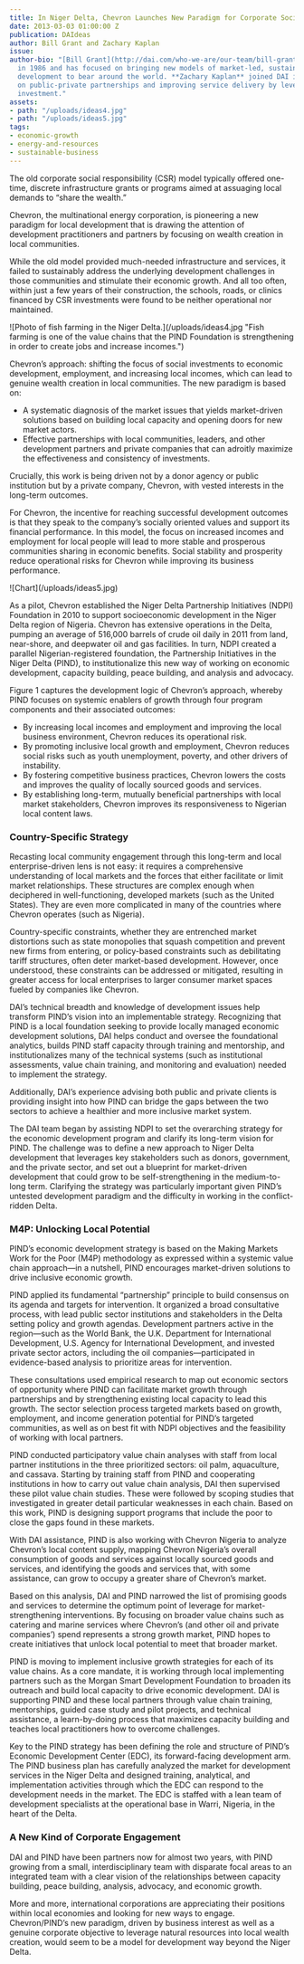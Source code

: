 ```yaml
---
title: In Niger Delta, Chevron Launches New Paradigm for Corporate Social Investment
date: 2013-03-03 01:00:00 Z
publication: DAIdeas
author: Bill Grant and Zachary Kaplan
issue: 
author-bio: "[Bill Grant](http://dai.com/who-we-are/our-team/bill-grant) joined DAI
  in 1986 and has focused on bringing new models of market-led, sustainable economic
  development to bear around the world. **Zachary Kaplan** joined DAI in 2012, focusing
  on public-private partnerships and improving service delivery by leveraging private
  investment."
assets:
- path: "/uploads/ideas4.jpg"
- path: "/uploads/ideas5.jpg"
tags:
- economic-growth
- energy-and-resources
- sustainable-business
---
```


<p>The old corporate social responsibility (CSR) model typically offered one-time, discrete infrastructure grants or programs aimed at assuaging local demands to “share the wealth.”</p>


<p>Chevron, the multinational energy corporation, is pioneering a new paradigm for local development that is drawing the attention of development practitioners and partners by focusing on wealth creation in local communities.</p>
<p>While the old model provided much-needed infrastructure and services, it failed to sustainably address the underlying development challenges in those communities and stimulate their economic growth. And all too often, within just a few years of their construction, the schools, roads, or clinics financed by CSR investments were found to be neither operational nor maintained.</p>
![Photo of fish farming in the Niger Delta.](/uploads/ideas4.jpg "Fish farming is one of the value chains that the PIND Foundation is strengthening in order to create jobs and increase incomes.") 
<p>Chevron’s approach: shifting the focus of social investments to economic development, employment, and increasing local incomes, which can lead to genuine wealth creation in local communities. The new paradigm is based on:</p>
<ul>
  <li>A systematic diagnosis of the market issues that yields market-driven solutions based on building local capacity and opening doors for new market actors.</li>
  <li>Effective partnerships with local communities, leaders, and other development partners and private companies that can adroitly maximize the effectiveness and consistency of investments.</li>
</ul>
<p>Crucially, this work is being driven not by a donor agency or public institution but by a private company, Chevron, with vested interests in the long-term outcomes.</p>
<p>For Chevron, the incentive for reaching successful development outcomes is that they speak to the company’s socially oriented values and support its financial performance. In this model, the focus on increased incomes and employment for local people will lead to more stable and prosperous communities sharing in economic benefits. Social stability and prosperity reduce operational risks for Chevron while improving its business performance.</p>
![Chart](/uploads/ideas5.jpg) 
<p>As a pilot, Chevron established the Niger Delta Partnership Initiatives (NDPI) Foundation in 2010 to support socioeconomic development in the Niger Delta region of Nigeria. Chevron has extensive operations in the Delta, pumping an average of 516,000 barrels of crude oil daily in 2011 from land, near-shore, and deepwater oil and gas facilities. In turn, NDPI created a parallel Nigerian-registered foundation, the Partnership Initiatives in the Niger Delta (PIND), to institutionalize this new way of working on economic development, capacity building, peace building, and analysis and advocacy.</p>
<p>Figure 1 captures the development logic of Chevron’s approach, whereby PIND focuses on systemic enablers of growth through four program components and their associated outcomes:</p>
<ul>
  <li>By increasing local incomes and employment and improving the local business environment, Chevron reduces its operational risk.</li>
  <li>By promoting inclusive local growth and employment, Chevron reduces social risks such as youth unemployment, poverty, and other drivers of instability.</li>
  <li>By fostering competitive business practices, Chevron lowers the costs and improves the quality of locally sourced goods and services.</li>
  <li>By establishing long-term, mutually beneficial partnerships with local market stakeholders, Chevron improves its responsiveness to Nigerian local content laws.</li>
</ul>
<h3>Country-Specific Strategy</h3>
<p>Recasting local community engagement through this long-term and local enterprise-driven lens is not easy: it requires a comprehensive understanding of local markets and the forces that either facilitate or limit market relationships. These structures are complex enough when deciphered in well-functioning, developed markets (such as the United States). They are even more complicated in many of the countries where Chevron operates (such as Nigeria).</p>
<p>Country-specific constraints, whether they are entrenched market distortions such as state monopolies that squash competition and prevent new firms from entering, or policy-based constraints such as debilitating tariff structures, often deter market-based development. However, once understood, these constraints can be addressed or mitigated, resulting in greater access for local enterprises to larger consumer market spaces fueled by companies like Chevron.</p>
<p>DAI’s technical breadth and knowledge of development issues help transform PIND’s vision into an implementable strategy. Recognizing that PIND is a local foundation seeking to provide locally managed economic development solutions, DAI helps conduct and oversee the foundational analytics, builds PIND staff capacity through training and mentorship, and institutionalizes many of the technical systems (such as institutional assessments, value chain training, and monitoring and evaluation) needed to implement the strategy.</p>
<p>Additionally, DAI’s experience advising both public and private clients is providing insight into how PIND can bridge the gaps between the two sectors to achieve a healthier and more inclusive market system.</p>
<p>The DAI team began by assisting NDPI to set the overarching strategy for the economic development program and clarify its long-term vision for PIND. The challenge was to define a new approach to Niger Delta development that leverages key stakeholders such as donors, government, and the private sector, and set out a blueprint for market-driven development that could grow to be self-strengthening in the medium-to-long term. Clarifying the strategy was particularly important given PIND’s untested development paradigm and the difficulty in working in the conflict-ridden Delta.</p>
<h3>M4P: Unlocking Local Potential</h3>
<p>PIND’s economic development strategy is based on the Making Markets Work for the Poor (M4P) methodology as expressed within a systemic value chain approach—in a nutshell, PIND encourages market-driven solutions to drive inclusive economic growth.</p>
<p>PIND applied its fundamental “partnership” principle to build consensus on its agenda and targets for intervention. It organized a broad consultative process, with lead public sector institutions and stakeholders in the Delta setting policy and growth agendas. Development partners active in the region—such as the World Bank, the U.K. Department for International Development, U.S. Agency for International Development, and invested private sector actors, including the oil companies—participated in evidence-based analysis to prioritize areas for intervention.</p>
<p>These consultations used empirical research to map out economic sectors of opportunity where PIND can facilitate market growth through partnerships and by strengthening existing local capacity to lead this growth. The sector selection process targeted markets based on growth, employment, and income generation potential for PIND’s targeted communities, as well as on best fit with NDPI objectives and the feasibility of working with local partners.</p>
<p>PIND conducted participatory value chain analyses with staff from local partner institutions in the three prioritized sectors: oil palm, aquaculture, and cassava. Starting by training staff from PIND and cooperating institutions in how to carry out value chain analysis, DAI then supervised these pilot value chain studies. These were followed by scoping studies that investigated in greater detail particular weaknesses in each chain. Based on this work, PIND is designing support programs that include the poor to close the gaps found in these markets.</p>
<p>With DAI assistance, PIND is also working with Chevron Nigeria to analyze Chevron’s local content supply, mapping Chevron Nigeria’s overall consumption of goods and services against locally sourced goods and services, and identifying the goods and services that, with some assistance, can grow to occupy a greater share of Chevron’s market.</p>
<p>Based on this analysis, DAI and PIND narrowed the list of promising goods and services to determine the optimum point of leverage for market-strengthening interventions. By focusing on broader value chains such as catering and marine services where Chevron’s (and other oil and private companies’) spend represents a strong growth market, PIND hopes to create initiatives that unlock local potential to meet that broader market.</p>
<p>PIND is moving to implement inclusive growth strategies for each of its value chains. As a core mandate, it is working through local implementing partners such as the Morgan Smart Development Foundation to broaden its outreach and build local capacity to drive economic development. DAI is supporting PIND and these local partners through value chain training, mentorships, guided case study and pilot projects, and technical assistance, a learn-by-doing process that maximizes capacity building and teaches local practitioners how to overcome challenges.</p>
<p>Key to the PIND strategy has been defining the role and structure of PIND’s Economic Development Center (EDC), its forward-facing development arm. The PIND business plan has carefully analyzed the market for development services in the Niger Delta and designed training, analytical, and implementation activities through which the EDC can respond to the development needs in the market. The EDC is staffed with a lean team of development specialists at the operational base in Warri, Nigeria, in the heart of the Delta.</p>
<h3>A New Kind of Corporate Engagement</h3>
<p>DAI and PIND have been partners now for almost two years, with PIND growing from a small, interdisciplinary team with disparate focal areas to an integrated team with a clear vision of the relationships between capacity building, peace building, analysis, advocacy, and economic growth.</p>
<p>More and more, international corporations are appreciating their positions within local economies and looking for new ways to engage. Chevron/PIND’s new paradigm, driven by business interest as well as a genuine corporate objective to leverage natural resources into local wealth creation, would seem to be a model for development way beyond the Niger Delta.</p>
